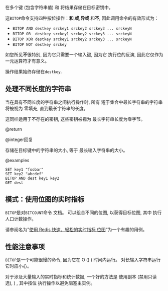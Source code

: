 在多个键 (包含字符串值) 和
将结果存储在目标密钥中。

这`BITOP`命令支持四种按位操作：**和**,**或**,**异或**
和**不**, 因此调用命令的有效形式为：

*   `BITOP AND destkey srckey1 srckey2 srckey3 ... srckeyN`
*   `BITOP OR  destkey srckey1 srckey2 srckey3 ... srckeyN`
*   `BITOP XOR destkey srckey1 srckey2 srckey3 ... srckeyN`
*   `BITOP NOT destkey srckey`

如您所见**不**很特别, 因为它只需要一个输入键, 因为它
执行位的反演, 因此它仅作为一元运算符才有意义。

操作结果始终存储在`destkey`.

## 处理不同长度的字符串

当在具有不同长度的字符串之间执行操作时, 所有
短于集合中最长字符串的字符串将被视为
零填充, 直到最长字符串的长度。

这同样适用于不存在的密钥, 这些密钥被视为
最长字符串长度为零字节。

@return

@integer回复

存储在目标键中的字符串的大小, 等于
最长输入字符串的大小。

@examples

```cli
SET key1 "foobar"
SET key2 "abcdef"
BITOP AND dest key1 key2
GET dest
```

## 模式：使用位图的实时指标

`BITOP`是对`BITCOUNT`命令
文档。
可以组合不同的位图, 以获得目标位图, 其中
执行人口计数操作。

请参阅名为”[使用 Redis 快速、轻松的实时指标
位图][hbgc212fermurb]“为一个有趣的用例。

[hbgc212fermurb]: http://blog.getspool.com/2011/11/29/fast-easy-realtime-metrics-using-redis-bitmaps

## 性能注意事项

`BITOP`是一个可能很慢的命令, 因为它在 O () )  时间内运行。
对长输入字符串运行它时应小心。

对于涉及大量输入的实时指标和统计数据, 一个好的方法是
使用副本 (禁用只读选), ) , 其中按位
执行操作以避免阻塞主实例。
